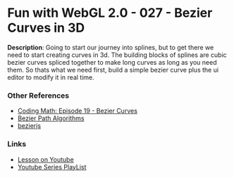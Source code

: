 # Fun with WebGL 2.0 - 027 - Bezier Curves in 3D
**Description**:
Going to start our journey into splines, but to get there we need to start creating curves in 3d. The building blocks of splines are cubic bezier curves spliced together to make long curves as long as you need them. So thats what we need first, build a simple bezier curve plus the ui editor to modify it in real time.

### Other References
* [Coding Math: Episode 19 - Bezier Curves](https://www.youtube.com/watch?v=dXECQRlmIaE)
* [Bezier Path Algorithms](http://devmag.org.za/2011/06/23/bzier-path-algorithms/)
* [bezierjs](http://pomax.github.io/bezierjs/)

### Links
* [Lesson on Youtube](https://youtu.be/s3k8Od9lZBE)
* [Youtube Series PlayList](https://www.youtube.com/playlist?list=PLMinhigDWz6emRKVkVIEAaePW7vtIkaIF)
